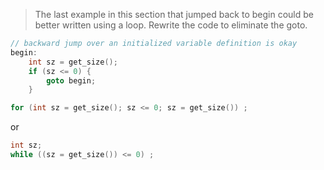 > The last example in this section that jumped back to begin could be better written using a loop. Rewrite the code to eliminate the goto.
```cpp
// backward jump over an initialized variable definition is okay  
begin:
    int sz = get_size();
    if (sz <= 0) {
        goto begin;
    }
```

```cpp
for (int sz = get_size(); sz <= 0; sz = get_size()) ;
```
or 
```cpp
int sz;
while ((sz = get_size()) <= 0) ;
```